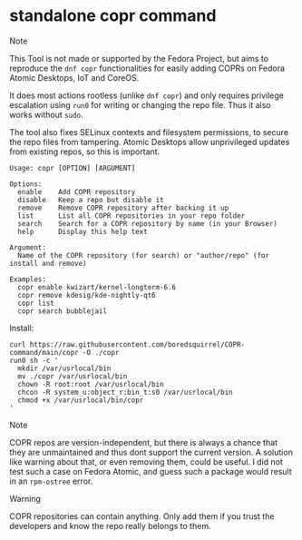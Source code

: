 # standalone copr command
> [!NOTE]
> This Tool is not made or supported by the Fedora Project,
but aims to reproduce the `dnf copr` functionalities for easily adding COPRs on Fedora Atomic Desktops, IoT and CoreOS.

It does most actions rootless (unlike `dnf copr`) and only requires privilege escalation using `run0` for writing or changing the repo file. Thus it also works without `sudo`.

The tool also fixes SELinux contexts and filesystem permissions, to secure the repo files from tampering. Atomic Desktops allow unprivileged updates from existing repos, so this is important.

```
Usage: copr [OPTION] [ARGUMENT]

Options:
  enable    Add COPR repository
  disable   Keep a repo but disable it
  remove    Remove COPR repository after backing it up
  list      List all COPR repositories in your repo folder
  search    Search for a COPR repository by name (in your Browser)
  help      Display this help text

Argument:
  Name of the COPR repository (for search) or "author/repo" (for install and remove)

Examples:
  copr enable kwizart/kernel-longterm-6.6
  copr remove kdesig/kde-nightly-qt6
  copr list
  copr search bubblejail
```

Install:

```
curl https://raw.githubusercontent.com/boredsquirrel/COPR-command/main/copr -O ./copr
run0 sh -c '
  mkdir /var/usrlocal/bin
  mv ./copr /var/usrlocal/bin
  chown -R root:root /var/usrlocal/bin
  chcon -R system_u:object_r:bin_t:s0 /var/usrlocal/bin
  chmod +x /var/usrlocal/bin/copr
'
```

> [!NOTE]
> COPR repos are version-independent, but there is always a chance that they are unmaintained and thus dont support the current version.
> A solution like warning about that, or even removing them, could be useful.
> I did not test such a case on Fedora Atomic, and guess such a package would result in an `rpm-ostree` error.

> [!WARNING]
> COPR repositories can contain anything. Only add them if you trust the developers and know the repo really belongs to them.
